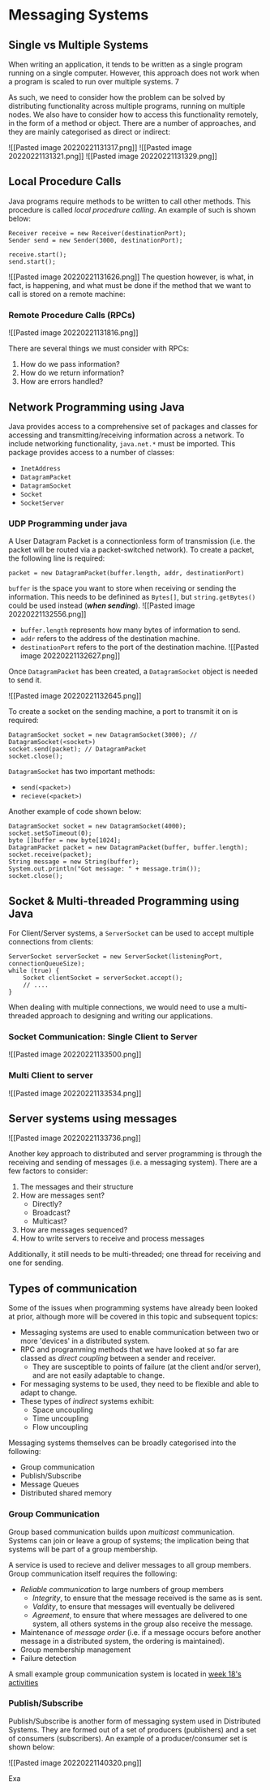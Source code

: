 # Messaging Systems

## Single vs Multiple Systems

When writing an application, it tends to be written as a single program running on a single computer. However, this approach does not work when a program is scaled to run over multiple systems. 7

As such, we need to consider how the problem can be solved by distributing functionality across multiple programs, running on multiple nodes.  We also have to consider how to access this functionality remotely, in the form of a method or object. There are a number of approaches, and they are mainly categorised as direct or indirect:

![[Pasted image 20220221131317.png]]
![[Pasted image 20220221131321.png]]
![[Pasted image 20220221131329.png]]

## Local Procedure Calls

Java programs require methods to be written to call other methods. This procedure is called *local procedrure calling*. An example of such is shown below:

```
Receiver receive = new Receiver(destinationPort);
Sender send = new Sender(3000, destinationPort);

receive.start();
send.start();
```
![[Pasted image 20220221131626.png]]
The question however, is what, in fact, is happening, and what must be done if the method that we want to call is stored on a remote machine:

### Remote Procedure Calls (RPCs)

![[Pasted image 20220221131816.png]]

There are several things we must consider with RPCs:
1) How do we pass information?
2) How do we return information?
3) How are errors handled?

## Network Programming using Java

Java provides access to a comprehensive set of packages and classes for accessing and transmitting/receiving information across a network. To include networking functionality, `java.net.*` must be imported. This package provides access to a number of classes:
- `InetAddress`
- `DatagramPacket`
- `DatagramSocket`
- `Socket`
- `SocketServer`

### UDP Programming under java

A User Datagram Packet is a connectionless form of transmission (i.e. the packet will be routed via a packet-switched network). To create a packet, the following line is required:

`packet = new DatagramPacket(buffer.length, addr, destinationPort)`

`buffer` is the space you want to store when receiving or sending the information. This needs to be definined as `Bytes[]`, but `string.getBytes()` could be used instead (***when sending***).
![[Pasted image 20220221132556.png]]

- `buffer.length` represents how many bytes of information to send.
- `addr` refers to the address of the destination machine.
- `destinationPort` refers to the port of the destination machine.
![[Pasted image 20220221132627.png]]

Once `DatagramPacket` has been created, a `DatagramSocket` object is needed to send it.

![[Pasted image 20220221132645.png]]

To create a socket on the sending machine, a port to transmit it on is required:
```
DatagramSocket socket = new DatagramSocket(3000); // DatagramSocket(<socket>)
socket.send(packet); // DatagramPacket
socket.close();
```

`DatagramSocket` has two important methods:
- `send(<packet>)`
- `recieve(<packet>)`

Another example of code shown below:
```
DatagramSocket socket = new DatagramSocket(4000);
socket.setSoTimeout(0);
byte []buffer = new byte[1024];
DatagramPacket packet = new DatagramPacket(buffer, buffer.length);
socket.receive(packet);
String message = new String(buffer);
System.out.println("Got message: " + message.trim());
socket.close();
```

## Socket & Multi-threaded Programming using Java

For Client/Server systems, a `ServerSocket` can be used to accept multiple connections from clients:

```
ServerSocket serverSocket = new ServerSocket(listeningPort, connectionQueueSize);
while (true) {
	Socket clientSocket = serverSocket.accept();
	// ....
}
```

When dealing with multiple connections, we would need to use a multi-threaded approach to designing and writing our applications.

### Socket Communication: Single Client to Server

![[Pasted image 20220221133500.png]]

### Multi Client to server
![[Pasted image 20220221133534.png]]

## Server systems using messages
![[Pasted image 20220221133736.png]]

Another key approach to distributed and server programming is through the receiving and sending of messages (i.e. a messaging system). There are a few factors to consider:
1) The messages and their structure
2) How are messages sent?
	- Directly?
	- Broadcast?
	- Multicast?
3) How are messages sequenced?
4) How to write servers to receive and process messages

Additionally, it still needs to be multi-threaded; one thread for receiving and one for sending.

## Types of communication

Some of the issues when programming systems have already been looked at prior, although more will be covered in this topic and subsequent topics:

- Messaging systems are used to enable communication between two or more 'devices' in a distributed system.
- RPC and programming methods that we have looked at so far are classed as *direct coupling* between a sender and receiver.
	- They are susceptible to points of failure (at the client and/or server), and are not easily adaptable to change.
- For messaging systems to be used, they need to be flexible and able to adapt to change.
- These types of *indirect* systems exhibit:
	- Space uncoupling
	- Time uncoupling
	- Flow uncoupling

Messaging systems themselves can be broadly categorised into the following:
- Group communication
- Publish/Subscribe
- Message Queues
- Distributed shared memory

### Group Communication

Group based communication builds upon *multicast* communication. Systems can join or leave a group of systems; the implication being that systems will be part of a group membership.

A service is used to recieve and deliver messages to all group members. Group communication itself requires the following:

- *Reliable communication* to large numbers of group members
	- *Integrity*, to ensure that the message received is the same as is sent.
	- *Valdity*, to ensure that messages will eventually be delivered
	- *Agreement*, to ensure that where messages are delivered to one system, all others systems in the group also receive the message.
- Maintenance of *message order* (i.e. if a message occurs before another message in a distributed system, the ordering is maintained).
- Group membership management
- Failure detection

A small example group communication system is located in [week 18's activities](https://now.ntu.ac.uk/d2l/le/content/803352/viewContent/5818764/View)

### Publish/Subscribe

Publish/Subscribe is another form of messaging system used in Distributed Systems. They are formed out of a set of producers (publishers) and a set of consumers (subscribers). An example of a producer/consumer set is shown below:

![[Pasted image 20220221140320.png]]

Exa
